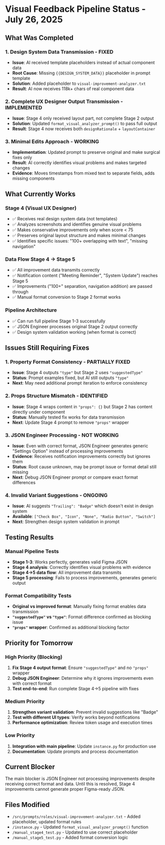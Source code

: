 # Visual Feedback Pipeline Status - July 26, 2025

## What Was Completed

### 1. Design System Data Transmission - FIXED
- **Issue**: AI received template placeholders instead of actual component data
- **Root Cause**: Missing `{{DESIGN_SYSTEM_DATA}}` placeholder in prompt template
- **Solution**: Added placeholder to `visual-improvement-analyzer.txt`
- **Result**: AI now receives 118k+ chars of real component data

### 2. Complete UX Designer Output Transmission - IMPLEMENTED
- **Issue**: Stage 4 only received layout part, not complete Stage 2 output
- **Solution**: Updated `format_visual_analyzer_prompt()` to pass full output
- **Result**: Stage 4 now receives both `designRationale` + `layoutContainer`

### 3. Minimal Edits Approach - WORKING
- **Implementation**: Updated prompt to preserve original and make surgical fixes only
- **Result**: AI correctly identifies visual problems and makes targeted changes
- **Evidence**: Moves timestamps from mixed text to separate fields, adds missing components

## What Currently Works

### Stage 4 (Visual UX Designer)
- ✅ Receives real design system data (not templates)
- ✅ Analyzes screenshots and identifies genuine visual problems
- ✅ Makes conservative improvements only when score < 75
- ✅ Preserves original layout structure and makes minimal changes
- ✅ Identifies specific issues: "100+ overlapping with text", "missing navigation"

### Data Flow Stage 4 → Stage 5
- ✅ All improvement data transmits correctly
- ✅ Notification content ("Meeting Reminder", "System Update") reaches Stage 5
- ✅ Improvements ("100+" separation, navigation addition) are passed through
- ✅ Manual format conversion to Stage 2 format works

### Pipeline Architecture
- ✅ Can run full pipeline Stage 1-3 successfully
- ✅ JSON Engineer processes original Stage 2 output correctly
- ✅ Design system validation working (when format is correct)

## Issues Still Requiring Fixes

### 1. Property Format Consistency - PARTIALLY FIXED
- **Issue**: Stage 4 outputs `"type"` but Stage 2 uses `"suggestedType"`
- **Status**: Prompt examples fixed, but AI still outputs `"type"`
- **Next**: May need additional prompt iteration to enforce consistency

### 2. Props Structure Mismatch - IDENTIFIED
- **Issue**: Stage 4 wraps content in `"props": {}` but Stage 2 has content directly under component
- **Status**: Manually tested fix works for data transmission
- **Next**: Update Stage 4 prompt to remove `"props"` wrapper

### 3. JSON Engineer Processing - NOT WORKING
- **Issue**: Even with correct format, JSON Engineer generates generic "Settings Option" instead of processing improvements
- **Evidence**: Receives notification improvements correctly but ignores them
- **Status**: Root cause unknown, may be prompt issue or format detail still missing
- **Next**: Debug JSON Engineer prompt or compare exact format differences

### 4. Invalid Variant Suggestions - ONGOING
- **Issue**: AI suggests `"Trailing": "Badge"` which doesn't exist in design system
- **Available**: `["Check Box", "Icon", "None", "Radio Button", "Switch"]`
- **Next**: Strengthen design system validation in prompt

## Testing Results

### Manual Pipeline Tests
- **Stage 1-3**: Works perfectly, generates valid Figma JSON
- **Stage 4 analysis**: Correctly identifies visual problems with evidence
- **Stage 4→5 data flow**: All improvement data transmits
- **Stage 5 processing**: Fails to process improvements, generates generic output

### Format Compatibility Tests
- **Original vs improved format**: Manually fixing format enables data transmission
- **`"suggestedType"` vs `"type"`**: Format difference confirmed as blocking issue
- **`"props"` wrapper**: Confirmed as additional blocking factor

## Priority for Tomorrow

### High Priority (Blocking)
1. **Fix Stage 4 output format**: Ensure `"suggestedType"` and no `"props"` wrapper
2. **Debug JSON Engineer**: Determine why it ignores improvements even with correct format
3. **Test end-to-end**: Run complete Stage 4→5 pipeline with fixes

### Medium Priority 
1. **Strengthen variant validation**: Prevent invalid suggestions like "Badge"
2. **Test with different UI types**: Verify works beyond notifications
3. **Performance optimization**: Review token usage and execution times

### Low Priority
1. **Integration with main pipeline**: Update `instance.py` for production use
2. **Documentation**: Update prompts and process documentation

## Current Blocker

The main blocker is JSON Engineer not processing improvements despite receiving correct format and data. Until this is resolved, Stage 4 improvements cannot generate proper Figma-ready JSON.

## Files Modified
- `/src/prompts/roles/visual-improvement-analyzer.txt` - Added placeholder, updated format rules
- `/instance.py` - Updated `format_visual_analyzer_prompt()` function  
- `/manual_stage4_test.py` - Updated to use correct placeholder
- `/manual_stage5_test.py` - Added format conversion logic